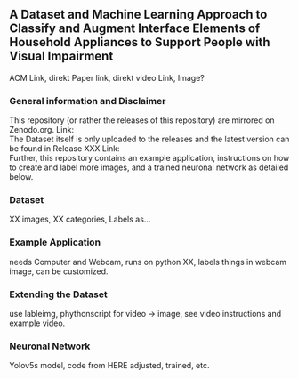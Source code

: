 ## A Dataset and Machine Learning Approach to Classify and Augment Interface Elements of Household Appliances to Support People with Visual Impairment
ACM Link, direkt Paper link, direkt video Link, Image?

### General information and Disclaimer
This repository (or rather the releases of this repository) are mirrored on Zenodo.org. Link:
<br>
The Dataset itself is only uploaded to the releases and the latest version can be found in Release XXX Link: 
<br>
Further, this repository contains an example application, instructions on how to create and label more images, and a trained neuronal network as detailed below.

### Dataset
XX images, XX categories, Labels as...

### Example Application
needs Computer and Webcam, runs on python XX, labels things in webcam image, can be customized.

### Extending the Dataset
use lableimg, phythonscript for video -> image, see video instructions and example video.

### Neuronal Network
Yolov5s model, code from HERE adjusted, trained, etc.